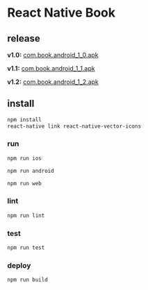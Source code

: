 # React Native Book

## release

**v1.0:** <a href="./release/com.book.android_1_0.apk?raw=true" target="_blank">com.book.android_1_0.apk</a>

**v1.1:** <a href="./release/com.book.android_1_1.apk?raw=true" target="_blank">com.book.android_1_1.apk</a>

**v1.2:** <a href="./release/com.book.android_1_2.apk?raw=true" target="_blank">com.book.android_1_2.apk</a>

## install

```sh
npm install
react-native link react-native-vector-icons
```

### run

```sh
npm run ios
```

```sh
npm run android
```

```sh
npm run web
```

### lint

```sh
npm run lint
```

### test

```sh
npm run test
```

### deploy

```sh
npm run build
```
